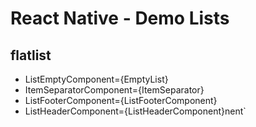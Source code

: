 # React Native - Demo Lists

## flatlist

- ListEmptyComponent={EmptyList}
- ItemSeparatorComponent={ItemSeparator}
- ListFooterComponent={ListFooterComponent}
- ListHeaderComponent={ListHeaderComponent}nent`
